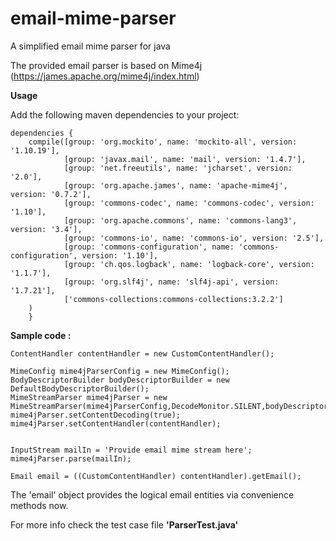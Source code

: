 # email-mime-parser
A simplified email mime parser for java

The provided email parser is based on Mime4j (https://james.apache.org/mime4j/index.html)

**Usage**

Add the following maven dependencies to your project:

```
dependencies {
    compile([group: 'org.mockito', name: 'mockito-all', version: '1.10.19'],
            [group: 'javax.mail', name: 'mail', version: '1.4.7'],
            [group: 'net.freeutils', name: 'jcharset', version: '2.0'],
            [group: 'org.apache.james', name: 'apache-mime4j', version: '0.7.2'],
            [group: 'commons-codec', name: 'commons-codec', version: '1.10'],
            [group: 'org.apache.commons', name: 'commons-lang3', version: '3.4'],
            [group: 'commons-io', name: 'commons-io', version: '2.5'],
            [group: 'commons-configuration', name: 'commons-configuration', version: '1.10'],
            [group: 'ch.qos.logback', name: 'logback-core', version: '1.1.7'],
            [group: 'org.slf4j', name: 'slf4j-api', version: '1.7.21'],
            ['commons-collections:commons-collections:3.2.2']
    )
    }
```

**Sample code :**
```
ContentHandler contentHandler = new CustomContentHandler();

MimeConfig mime4jParserConfig = new MimeConfig();
BodyDescriptorBuilder bodyDescriptorBuilder = new DefaultBodyDescriptorBuilder();
MimeStreamParser mime4jParser = new MimeStreamParser(mime4jParserConfig,DecodeMonitor.SILENT,bodyDescriptorBuilder);
mime4jParser.setContentDecoding(true);
mime4jParser.setContentHandler(contentHandler);


InputStream mailIn = 'Provide email mime stream here';
mime4jParser.parse(mailIn);

Email email = ((CustomContentHandler) contentHandler).getEmail();
```

 The 'email' object provides the logical email entities via convenience methods now.

 For more info check the test case file **'ParserTest.java'**



